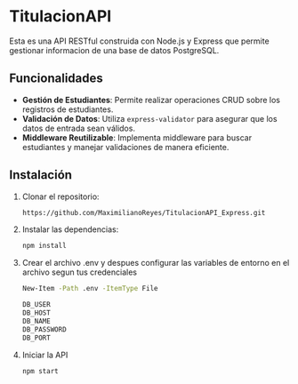 # TitulacionAPI

Esta es una API RESTful construida con Node.js y Express que permite gestionar informacion de una base de datos PostgreSQL.

## Funcionalidades

- **Gestión de Estudiantes**: Permite realizar operaciones CRUD sobre los registros de estudiantes.
- **Validación de Datos**: Utiliza `express-validator` para asegurar que los datos de entrada sean válidos.
- **Middleware Reutilizable**: Implementa middleware para buscar estudiantes y manejar validaciones de manera eficiente.

## Instalación

1. Clonar el repositorio:

    ```bash
    https://github.com/MaximilianoReyes/TitulacionAPI_Express.git
    ```

2. Instalar las dependencias:

    ```bash
    npm install
    ```

3. Crear el archivo .env y despues configurar las variables de entorno en el archivo segun tus credenciales 

    ```bash
    New-Item -Path .env -ItemType File

    DB_USER
    DB_HOST
    DB_NAME
    DB_PASSWORD
    DB_PORT
    ``` 

4. Iniciar la API

    ```bash
    npm start
    ```